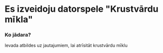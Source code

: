 # Es izveidoju datorspele "Krustvārdu mīkla"

### Ko jādara?
Ievada atbildes uz jautajumiem, lai atrīsitāt krustvārdu mīklu

